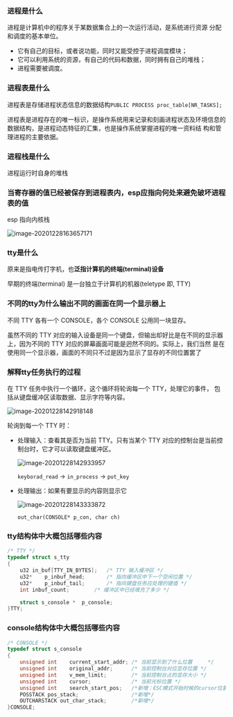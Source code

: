 ### **进程是什么** 

进程是计算机中的程序关于某数据集合上的一次运行活动，是系统进行资源 分配和调度的基本单位。 

* 它有自己的目标，或者说功能，同时又能受控于进程调度模块； 
* 它可以利用系统的资源，有自己的代码和数据，同时拥有自己的堆栈；
* 进程需要被调度。

### **进程表是什么** 

进程表是存储进程状态信息的数据结构`PUBLIC PROCESS proc_table[NR_TASKS];`

进程表是进程存在的唯一标识，是操作系统用来记录和刻画进程状态及环境信息的数据结构，是进程动态特征的汇集，也是操作系统掌握进程的唯一资料结 构和管理进程的主要依据。

### **进程栈是什么** 

进程运行时自身的堆栈

### **当寄存器的值已经被保存到进程表内，esp应指向何处来避免破坏进程表的值** 

esp 指向内核栈

![image-20201228163657171](https://cyzblog.oss-cn-beijing.aliyuncs.com/img/image-20201228163657171.png)

### **tty是什么**  

原来是指电传打字机，也**泛指计算机的终端(terminal)设备**

早期的终端(terminal) 是一台独立于计算机的机器(teletype 即, TTY)

### **不同的tty为什么输出不同的画面在同一个显示器上** 

不同 TTY 各有一个 CONSOLE，各个 CONSOLE 公用同一块显存。

 虽然不同的 TTY 对应的输入设备是同一个键盘，但输出却好比是在不同的显示器上，因为不同的 TTY 对应的屏幕画面可能是迥然不同的。实际上，我们当然 是在使用同一个显示器，画面的不同只不过是因为显示了显存的不同位置罢了

### **解释tty任务执行的过程** 

在 TTY 任务中执行一个循环，这个循环将轮询每一个 TTY，处理它的事件， 包括从键盘缓冲区读取数据、显示字符等内容。 

![image-20201228142918148](https://cyzblog.oss-cn-beijing.aliyuncs.com/img/image-20201228142918148.png)

轮询到每一个 TTY 时： 

* 处理输入：查看其是否为当前 TTY。只有当某个 TTY 对应的控制台是当前控 制台时，它才可以读取键盘缓冲区。 

	![image-20201228142933957](https://cyzblog.oss-cn-beijing.aliyuncs.com/img/image-20201228142933957.png)

	`keyborad_read` → `in_process` → `put_key`

* 处理输出：如果有要显示的内容则显示它

	![image-20201228143333872](https://cyzblog.oss-cn-beijing.aliyuncs.com/img/image-20201228143333872.png)

	`out_char(CONSOLE* p_con, char ch)`

### **tty结构体中大概包括哪些内容** 

```c
/* TTY */
typedef struct s_tty
{
	u32	in_buf[TTY_IN_BYTES];	/* TTY 输入缓冲区 */
	u32*	p_inbuf_head;		/* 指向缓冲区中下一个空闲位置 */
	u32*	p_inbuf_tail;		/* 指向键盘任务应处理的键值 */
	int	inbuf_count;		/* 缓冲区中已经填充了多少 */

	struct s_console *	p_console;
}TTY;
```

### **console结构体中大概包括哪些内容**

```c
/* CONSOLE */
typedef struct s_console
{
	unsigned int	current_start_addr;	/* 当前显示到了什么位置	  */
	unsigned int	original_addr;		/* 当前控制台对应显存位置 */
	unsigned int	v_mem_limit;		/* 当前控制台占的显存大小 */
	unsigned int	cursor;				/* 当前光标位置 */
	unsigned int 	search_start_pos;	/*新增：ESC模式开始时候的cursor位置*/
	POSSTACK pos_stack;					/*新增*/	
	OUTCHARSTACK out_char_stack;		/*新增*/
}CONSOLE;
```

